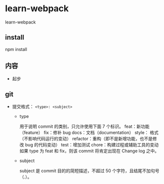 # learn-webpack

learn-webpack

## install

npm install

## 内容

- 起步

## git

- 提交格式： `<type>: <subject>`

  - type

    用于说明 commit 的类别，只允许使用下面 7 个标识。
    feat：新功能（feature）
    fix：修补 bug
    docs：文档（documentation）
    style： 格式（不影响代码运行的变动）
    refactor：重构（即不是新增功能，也不是修改 bug 的代码变动）
    test：增加测试
    chore：构建过程或辅助工具的变动
    如果 type 为 feat 和 fix，则该 commit 将肯定出现在 Change log 之中。

  - subject

    subject 是 commit 目的的简短描述，不超过 50 个字符，且结尾不加句号（.）。
